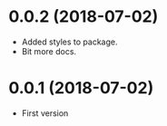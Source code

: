 0.0.2 (2018-07-02)
=================

* Added styles to package.
* Bit more docs.

0.0.1 (2018-07-02)
==================

* First version
